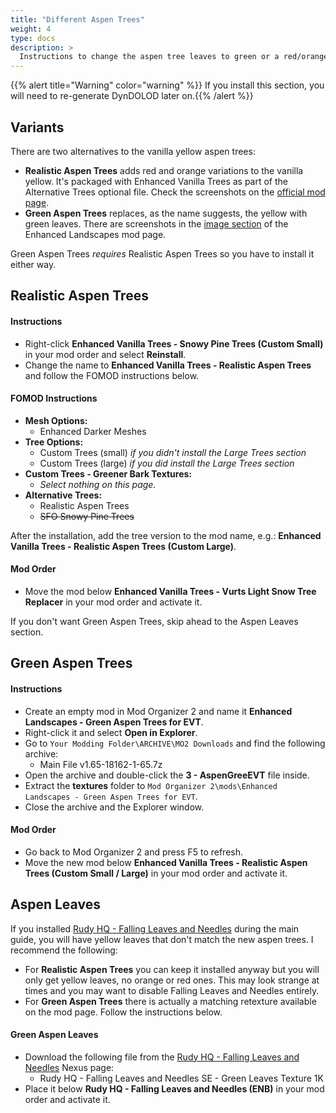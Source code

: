 ```yaml
---
title: "Different Aspen Trees"
weight: 4
type: docs
description: >
  Instructions to change the aspen tree leaves to green or a red/orange/yellow mix.
---
```


{{% alert title="Warning" color="warning" %}}
If you install this section, you will need to re-generate DynDOLOD later on.{{% /alert %}}

## Variants

There are two alternatives to the vanilla yellow aspen trees:

- **Realistic Aspen Trees** adds red and orange variations to the vanilla yellow. It's packaged with Enhanced Vanilla Trees as part of the Alternative Trees optional file. Check the screenshots on the [official mod page](https://www.nexusmods.com/skyrimspecialedition/mods/4423).
- **Green Aspen Trees** replaces, as the name suggests, the yellow with green leaves. There are screenshots in the [image section](https://www.nexusmods.com/skyrimspecialedition/mods/18162?tab=images) of the Enhanced Landscapes mod page.

Green Aspen Trees *requires* Realistic Aspen Trees so you have to install it either way.

## Realistic Aspen Trees

#### Instructions

- Right-click **Enhanced Vanilla Trees - Snowy Pine Trees (Custom Small)** in your mod order and select **Reinstall**.
- Change the name to **Enhanced Vanilla Trees - Realistic Aspen Trees** and follow the FOMOD instructions below.

#### FOMOD Instructions

- **Mesh Options:**
  - Enhanced Darker Meshes
- **Tree Options:**
  - Custom Trees (small) *if you didn't install the Large Trees section*
  - Custom Trees (large) *if you did install the Large Trees section*
- **Custom Trees - Greener Bark Textures:**
  - *Select nothing on this page.*
- **Alternative Trees:**
  - Realistic Aspen Trees
  - ~~SFO Snowy Pine Trees~~

After the installation, add the tree version to the mod name, e.g.: **Enhanced Vanilla Trees - Realistic Aspen Trees (Custom Large)**.

#### Mod Order

- Move the mod below **Enhanced Vanilla Trees - Vurts Light Snow Tree Replacer** in your mod order and activate it.

If you don't want Green Aspen Trees, skip ahead to the Aspen Leaves section.

## Green Aspen Trees

#### Instructions

- Create an empty mod in Mod Organizer 2 and name it **Enhanced Landscapes - Green Aspen Trees for EVT**.
- Right-click it and select **Open in Explorer**.
- Go to `Your Modding Folder\ARCHIVE\MO2 Downloads` and find the following archive:
  - Main File v1.65-18162-1-65.7z
- Open the archive and double-click the **3 - AspenGreeEVT** file inside.
- Extract the **textures** folder to `Mod Organizer 2\mods\Enhanced Landscapes - Green Aspen Trees for EVT`.
- Close the archive and the Explorer window.

#### Mod Order

- Go back to Mod Organizer 2 and press F5 to refresh.
- Move the new mod below **Enhanced Vanilla Trees - Realistic Aspen Trees (Custom Small / Large)** in your mod order and activate it.

## Aspen Leaves

If you installed [Rudy HQ - Falling Leaves and Needles](https://www.nexusmods.com/skyrimspecialedition/mods/25939) during the main guide, you will have yellow leaves that don't match the new aspen trees. I recommend the following:

- For **Realistic Aspen Trees** you can keep it installed anyway but you will only get yellow leaves, no orange or red ones. This may look strange at times and you may want to disable Falling Leaves and Needles entirely.
- For **Green Aspen Trees** there is actually a matching retexture available on the mod page. Follow the instructions below.

#### Green Aspen Leaves

- Download the following file from the [Rudy HQ - Falling Leaves and Needles](https://www.nexusmods.com/skyrimspecialedition/mods/25939?tab=files) Nexus page:
  - Rudy HQ - Falling Leaves and Needles SE - Green Leaves Texture 1K
- Place it below **Rudy HQ - Falling Leaves and Needles (ENB)** in your mod order and activate it.
